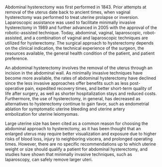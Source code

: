 Abdominal hysterectomy was first performed in 1843. Prior attempts at removal of the uterus date back to ancient times, when vaginal hysterectomy was performed to treat uterine prolapse or inversion. Laparoscopic assistance was used to facilitate minimally invasive hysterectomy in 1989 and further advanced in 2005 with the approval of the robotic-assisted technique. Today, abdominal, vaginal, laparoscopic, robot-assisted, and a combination of vaginal and laparoscopic techniques are utilized for hysterectomy. The surgical approach to hysterectomy depends on the clinical indication, the technical experience of the surgeon, the resources available, the general health condition of the patient, and patient preference.

An abdominal hysterectomy involves the removal of the uterus through an incision in the abdominal wall. As minimally invasive techniques have become more available, the rates of abdominal hysterectomy have declined since the less invasive approaches offer benefits such as less post-operative pain, expedited recovery times, and better short-term quality of life after surgery, as well as shorter hospitalization stays and reduced costs. Furthermore, the use of hysterectomy, in general, has decreased as alternatives to hysterectomy continue to gain favor, such as endometrial ablation for symptomatic uterine bleeding and uterine artery embolization for uterine leiomyomas.

Large uterine size has been cited as a common reason for choosing the abdominal approach to hysterectomy, as it has been thought that an enlarged uterus may require better visualization and exposure due to higher risks of blood loss, injury to neighboring viscera, and prolonged operating times. However, there are no specific recommendations up to which uterine weight or size should qualify a patient for abdominal hysterectomy, and studies have shown that minimally invasive techniques, such as laparoscopy, can safely remove larger uteri.